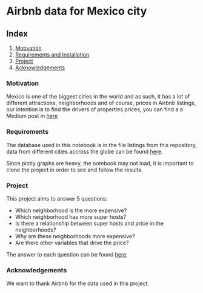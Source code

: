 # Airbnb data for Mexico city

## Index

1. [Motivation](#motivation)
2. [Requirements and Installation](#requirements)
3. [Project](#project)
4. [Acknowledgements](#acknowledgements)

<a name="motivation"></a>
### Motivation

Mexico is one of the biggest cities in the world and as such, it has a lot of different attractions, neighborhoods and of course, prices in Airbnb listings, our intention is to find the drivers of properties prices, you can find a a Medium post in [here](https://medium.com/@mtrejosantamaria/5-questions-i-wanted-to-answer-about-airbnb-in-mexico-223a0fd5aab6?source=friends_link&sk=6fbf162da54dc4b3356cf27c9837a722)

<a name="requirements"></a>
### Requirements

The database used in this notebook is in the file listings from this repository, data from different cities accross the globe can be found [here](http://insideairbnb.com/get-the-data.html).

Since plotly graphs are heavy, the notebook may not load, it is important to clone the project in order to see and follow the results.

<a name="projects"></a>
### Project

This project aims to answer 5 questions:
* Which neighborhood is the more expensive?
* Which neighborhood has more super hosts?
* Is there a relationship between super hosts and price in the neighborhoods?
* Why are these neighborhoods more expensive?
* Are there other variables that drive the price?

The answer to each question can be found [here](https://github.com/MauricioTrejo/AirbnbMX/blob/dev/Notebook.ipynb).

<a name="acknowledgements"></a>
### Acknowledgements

We want to thank Airbnb for the data used in this project.

